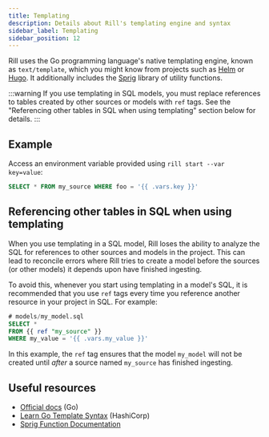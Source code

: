 ```yaml
---
title: Templating
description: Details about Rill's templating engine and syntax
sidebar_label: Templating
sidebar_position: 12
---
```


Rill uses the Go programming language's native templating engine, known as `text/template`, which you might know from projects such as [Helm](https://helm.sh/) or [Hugo](https://gohugo.io/). It additionally includes the [Sprig](http://masterminds.github.io/sprig/) library of utility functions.

:::warning
If you use templating in SQL models, you must replace references to tables created by other sources or models with `ref` tags. See the "Referencing other tables in SQL when using templating" section below for details.
:::


## Example

Access an environment variable provided using `rill start --var key=value`:
```sql
SELECT * FROM my_source WHERE foo = '{{ .vars.key }}'
```

## Referencing other tables in SQL when using templating

When you use templating in a SQL model, Rill loses the ability to analyze the SQL for references to other sources and models in the project. This can lead to reconcile errors where Rill tries to create a model before the sources (or other models) it depends upon have finished ingesting.

To avoid this, whenever you start using templating in a model's SQL, it is recommended that you use `ref` tags every time you reference another resource in your project in SQL. For example:
```sql
# models/my_model.sql
SELECT *
FROM {{ ref "my_source" }}
WHERE my_value = '{{ .vars.my_value }}'
```
In this example, the `ref` tag ensures that the model `my_model` will not be created until *after* a source named `my_source` has finished ingesting.

## Useful resources

- [Official docs](https://pkg.go.dev/text/template) (Go)
- [Learn Go Template Syntax](https://developer.hashicorp.com/nomad/tutorials/templates/go-template-syntax) (HashiCorp)
- [Sprig Function Documentation](http://masterminds.github.io/sprig/)
